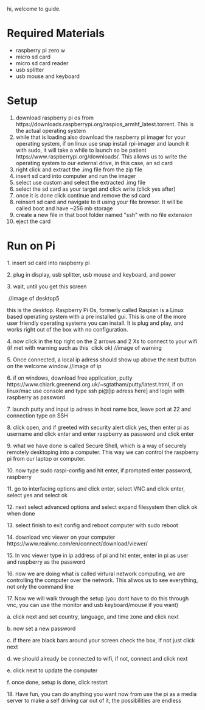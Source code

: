 hi, welcome to guide.

<h1>Required Materials</h1>
  <ul>
  <li>raspberry pi zero w</li>
  <li> micro sd card</li>
  <li>micro sd card reader</li>
  <li>usb splitter</li>
  <li>usb mouse and keyboard</li>
</ul>
  
  
<h1>Setup</h1>  
<ol>
  <li>download raspberry pi os from https://downloads.raspberrypi.org/raspios_armhf_latest.torrent. This is the actual operating system</li>
  <li>while that is loading also download the raspberry pi imager for your operating system, if on linux use snap install rpi-imager and launch it with sudo, it will take a while to launch so be patient https://www.raspberrypi.org/downloads/. This allows us to write the operating system to our external drive, in this case, an sd card</li>
  <li>right click and extract the .img file from the zip file</li>
  <li>insert sd card into computer and run the imager</li>
  <li>select use custom and select the extracted .img file</li>
  <li>select the sd card as your target and click write (click yes after)</li>
  <li>once it is done click continue and remove the sd card</li>
  <li>reinsert sd card and navigate to it using your file browser. It will be called boot and have ~256 mb storage</li>
  <li>create a new file in that boot folder named "ssh" with no file extension</li>
  <li>eject the card</li>
 </ol> 
<h1>Run on Pi</h1>
<p>
  1. insert sd card into raspberry pi<p>
  2. plug in display, usb splitter, usb mouse and keyboard, and power<p>
  3. wait, until you get this screen<p>
    <img src=""> //image of desktop5<p>
    this is the desktop. Raspberry Pi Os, formerly called Raspian is a Linux based operating system with a pre installed gui. This is one of the more user friendly operating systems you can install. It is plug and play, and works right out of the box with no configuration.<p>
  4. now click in the top right on the 2 arrows and 2 Xs to connect to your wifi (if met with warning such as this <img src=""> click ok) //image of warning<p>
  5. Once connected, a local ip adress should show up above the next button on the welcome window <img src="">//image of ip<p>
  6. if on windows, download free application, putty https://www.chiark.greenend.org.uk/~sgtatham/putty/latest.html, if on linux/mac use console and type ssh pi@[ip adress here] and login with raspberry as password<p>
  7. launch putty and input ip adress in host name box, leave port at 22 and connection type on SSH<p>
  8. click open, and if greeted with security alert click yes, then enter pi as username and click enter and enter raspberry as password and click enter<p>
  9. what we have done is called Secure Shell, which is a way of securely remotely desktoping into a computer. This way we can control the raspberry pi from our laptop or computer.<p>
  10. now type sudo raspi-config and hit enter, if prompted enter password, raspberry<p>
  11. go to interfacing options and click enter, select VNC and click enter, select yes and select ok<p>
  12. next select advanced options and select expand filesystem then click ok when done<p>
  13. select finish to exit config and reboot computer with sudo reboot<p>
  14. download vnc viewer on your computer https://www.realvnc.com/en/connect/download/viewer/<p>
  15. In vnc viewer type in ip address of pi and hit enter, enter in pi as user and raspberry as the password<p>
  16. now we are doing what is called virtural network computing, we are controlling the computer over the network. This allwos us to see everything, not only the command line<p>
  17. Now we will walk through the setup (you dont have to do this through vnc, you can use tthe monitor and usb keyboard/mouse if you want)<p>
    <p>  a. click next and set country, language, and time zone and click next</p>
    <p>  b. now set a new password</p>
    <p>  c. if there are black bars around your screen check the box, if not just click next</p>
    <p>  d. we should already be connected to wifi, if not, connect and click next</p>
    <p>  e. click next to update the computer</p>
    <p>  f. once done, setup is done, click restart</p>
  18. Have fun, you can do anything you want now from use the pi as a media server to make a self driving car out of it, the possibilities are endless<p>
    
